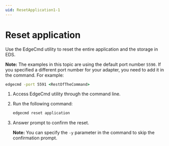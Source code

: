 ```yaml
---
uid: ResetApplication1-1
---
```


# Reset application

Use the EdgeCmd utility to reset the entire application and the storage in EDS.

**Note:** The examples in this topic are using the default port number `5590`. If you specified a different port number for your adapter, you need to add it in the command. For example:

```cmd
edgecmd -port 5591 <RestOfTheCommand>
```

1. Access EdgeCmd utility through the command line.
2. Run the following command:

    ```cmd
    edgecmd reset application
    ```

3. Answer prompt to confirm the reset.

    **Note:** You can specify the `-y` parameter in the command to skip the confirmation prompt.
